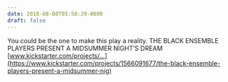 ```yaml
---
date: 2018-08-08T05:58:29-0600
draft: false
---
```




You could be the one to make this play a reality. THE BLACK ENSEMBLE PLAYERS PRESENT A MIDSUMMER NIGHT’S DREAM [www.kickstarter.com/projects/…](https://www.kickstarter.com/projects/1566091677/the-black-ensemble-players-present-a-midsummer-nig)



